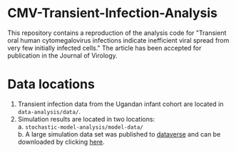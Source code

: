 # CMV-Transient-Infection-Analysis

This repository contains a reproduction of the analysis code for "Transient oral human cytomegalovirus infections indicate inefficient viral spread from very few initially infected cells." The article has been accepted for publication in the Journal of Virology.


# Data locations

1. Transient infection data from the Ugandan infant cohort are located in `data-analysis/data/`.    
2. Simulation results are located in two locations:    
  a. `stochastic-model-analysis/model-data/`    
  b. A large simulation data set was published to [dataverse](https://dataverse.harvard.edu/dataset.xhtml?persistentId=doi:10.7910/DVN/XFXIFO) and can be downloaded by clicking [here](https://dataverse.harvard.edu/api/access/datafile/3008959).
